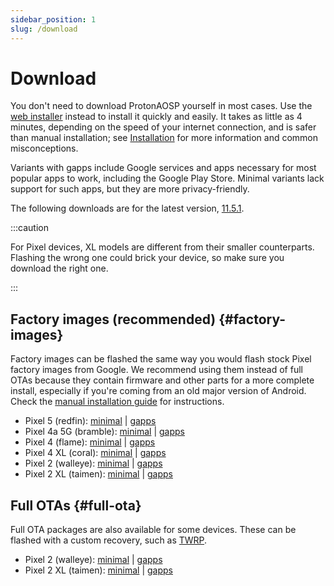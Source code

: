 ```yaml
---
sidebar_position: 1
slug: /download
---
```


# Download

You don't need to download ProtonAOSP yourself in most cases. Use the [web installer](install/web.mdx) instead to install it quickly and easily. It takes as little as 4 minutes, depending on the speed of your internet connection, and is safer than manual installation; see [Installation](install/install.md) for more information and common misconceptions.

Variants with gapps include Google services and apps necessary for most popular apps to work, including the Google Play Store. Minimal variants lack support for such apps, but they are more privacy-friendly.

The following downloads are for the latest version, [11.5.1](versions/11.5.1.md).

:::caution

For Pixel devices, XL models are different from their smaller counterparts. Flashing the wrong one could brick your device, so make sure you download the right one.

:::

## Factory images (recommended) {#factory-images}

Factory images can be flashed the same way you would flash stock Pixel factory images from Google. We recommend using them instead of full OTAs because they contain firmware and other parts for a more complete install, especially if you're coming from an old major version of Android. Check the [manual installation guide](install/manual.mdx) for instructions.

- Pixel 5 (redfin): [minimal](https://github.com/ProtonAOSP/android_device_google_redbull/releases/download/v11.5.1/proton-aosp_redfin-factory_11.5.1.zip) | [gapps](https://github.com/ProtonAOSP/android_device_google_redbull/releases/download/v11.5.1/proton-aosp_redfin-factory_11.5.1-gapps.zip)
- Pixel 4a 5G (bramble): [minimal](https://github.com/ProtonAOSP/android_device_google_redbull/releases/download/v11.5.1/proton-aosp_bramble-factory_11.5.1.zip) | [gapps](https://github.com/ProtonAOSP/android_device_google_redbull/releases/download/v11.5.1/proton-aosp_bramble-factory_11.5.1-gapps.zip)
- Pixel 4 (flame): [minimal](https://github.com/ProtonAOSP/android_device_google_coral/releases/download/v11.5.1/proton-aosp_flame-factory_11.5.1.zip) | [gapps](https://github.com/ProtonAOSP/android_device_google_coral/releases/download/v11.5.1/proton-aosp_flame-factory_11.5.1-gapps.zip)
- Pixel 4 XL (coral): [minimal](https://github.com/ProtonAOSP/android_device_google_coral/releases/download/v11.5.1/proton-aosp_coral-factory_11.5.1.zip) | [gapps](https://github.com/ProtonAOSP/android_device_google_coral/releases/download/v11.5.1/proton-aosp_coral-factory_11.5.1-gapps.zip)
- Pixel 2 (walleye): [minimal](https://github.com/ProtonAOSP/android_device_google_wahoo/releases/download/v11.5.1/proton-aosp_walleye-factory_11.5.1.zip) | [gapps](https://github.com/ProtonAOSP/android_device_google_wahoo/releases/download/v11.5.1/proton-aosp_walleye-factory_11.5.1-gapps.zip)
- Pixel 2 XL (taimen): [minimal](https://github.com/ProtonAOSP/android_device_google_wahoo/releases/download/v11.5.1/proton-aosp_taimen-factory_11.5.1.zip) | [gapps](https://github.com/ProtonAOSP/android_device_google_wahoo/releases/download/v11.5.1/proton-aosp_taimen-factory_11.5.1-gapps.zip)

## Full OTAs {#full-ota}

Full OTA packages are also available for some devices. These can be flashed with a custom recovery, such as [TWRP](https://twrp.me).

- Pixel 2 (walleye): [minimal](https://github.com/ProtonAOSP/android_device_google_wahoo/releases/download/v11.5.1/proton-aosp_walleye-ota_11.5.1.zip) | [gapps](https://github.com/ProtonAOSP/android_device_google_wahoo/releases/download/v11.5.1/proton-aosp_walleye-ota_11.5.1-gapps.zip)
- Pixel 2 XL (taimen): [minimal](https://github.com/ProtonAOSP/android_device_google_wahoo/releases/download/v11.5.1/proton-aosp_taimen-ota_11.5.1.zip) | [gapps](https://github.com/ProtonAOSP/android_device_google_wahoo/releases/download/v11.5.1/proton-aosp_taimen-ota_11.5.1-gapps.zip)
